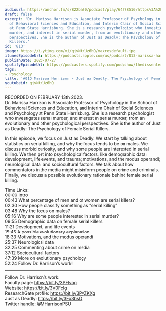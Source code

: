 ```yaml
---
audiourl: https://anchor.fm/s/822ba20/podcast/play/64978516/https%3A%2F%2Fd3ctxlq1ktw2nl.cloudfront.net%2Fstaging%2F2023-1-13%2F62e1051d-2c30-f0ef-71e2-9dbe63f172af.m4a
draft: false
excerpt: 'Dr. Marissa Harrison is Associate Professor of Psychology in the School
  of Behavioral Sciences and Education, and Interim Chair of Social Sciences and Psychology
  at Penn State Harrisburg. She is a research psychologist who investigates serial
  murder, and interest in serial murder, from an evolutionary and other psychological
  perspectives. She is the author of Just as Deadly: The Psychology of Female Serial
  Killers.'
id: '813'
image: https://i.ytimg.com/vi/qjvNtKUz6hQ/maxresdefault.jpg
itunesEpisodeUrl: https://podcasts.apple.com/us/podcast/813-marissa-harrison-just-as-deadly-the-psychology/id1451347236?i=1000622554087&uo=4
publishDate: 2023-07-27
spotifyEpisodeUrl: https://podcasters.spotify.com/pod/show/thedissenter/episodes/813-Marissa-Harrison---Just-as-Deadly-The-Psychology-of-Female-Serial-Killers-e1utg4k
tags:
- Psychology
title: '#813 Marissa Harrison - Just as Deadly: The Psychology of Female Serial Killers'
youtubeid: qjvNtKUz6hQ
---
```

<div class="timelinks">

RECORDED ON FEBRUARY 13th 2023.  
Dr. Marissa Harrison is Associate Professor of Psychology in the School of Behavioral Sciences and Education, and Interim Chair of Social Sciences and Psychology at Penn State Harrisburg. She is a research psychologist who investigates serial murder, and interest in serial murder, from an evolutionary and other psychological perspectives. She is the author of Just as Deadly: The Psychology of Female Serial Killers.

In this episode, we focus on Just as Deadly. We start by talking about statistics on serial killing, and why the focus tends to be on males. We discuss morbid curiosity, and why some people are interested in serial killing. We then get into psychological factors, like demographic data; development, life events, and trauma; motivations, and the modus operandi; neurological data; and sociocultural factors. We talk about how commentators in the media might misinform people on crime and criminals. Finally, we discuss a possible evolutionary rationale behind female serial killing.

Time Links:  
<time>00:00</time> Intro  
<time>00:43</time> What percentage of men and of women are serial killers?  
<time>02:30</time> How people classify something as “serial killing”  
<time>03:48</time> Why the focus on males?  
<time>05:16</time> Why are some people interested in serial murder?  
<time>09:55</time> Demographic data on female serial killers  
<time>11:21</time> Development, and life events  
<time>15:45</time> A possible evolutionary explanation  
<time>18:33</time> Motivations, and the modus operandi  
<time>25:37</time> Neurological data  
<time>32:25</time> Commenting about crime on media  
<time>37:12</time> Sociocultural factors  
<time>47:39</time> More on evolutionary psychology  
<time>52:24</time> Follow Dr. Harrison’s work!

---

Follow Dr. Harrison’s work:  
Faculty page: https://bit.ly/3PFlvoq  
Website: https://bit.ly/3V0FcIg  
ResearchGate profile: https://bit.ly/3PyZKXg  
Just as Deadly: https://bit.ly/3Fx3bsO  
Twitter handle: @MHarrisonPSU
</div>

